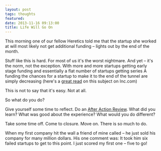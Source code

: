 ```yaml
---
layout: post
tags: thoughts
featured: 
date: 2013-11-16 09:13:00
title: Life Will Go On
---
```

This morning one of our fellow Heretics told me that the startup she worked at will most likely not get additional funding – lights out by the end of the month.

Stuff like this is hard. For most of us it's the worst nightmare. And yet – it's the norm, not the exception. With more and more startups getting early stage funding and essentially a flat number of startups getting series A funding the chances for a startup to make it to the end of the tunnel are simply decreasing (here's a [great read](http://www.inc.com/magazine/201310/david-freedman/why-the-series-a-crunch-might-be-good.html) on this subject on Inc.com)

This is not to say that it's easy. Not at all.

So what do you do?

Give yourself some time to reflect. Do an [After Action Review](http://theheretic.me/2013/02/25/after-action-review/). What did you learn? What was good about the experience? What would you do different?

Take some time off. Come to closure. Move on. There is so much to do.

When my first company hit the wall a friend of mine called – he just sold his company for many million dollars. His one comment was: It took him six failed startups to get to this point. I just scored my first one – five to go!